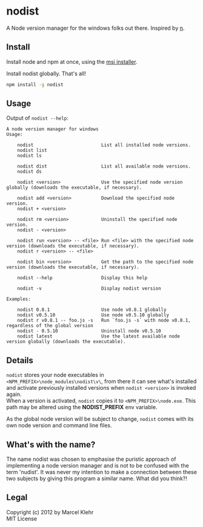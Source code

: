 # nodist
A Node version manager for the windows folks out there. Inspired by [n](https://github.com/visionmedia/n).

## Install
Install node and npm at once, using the [msi installer](http://nodejs.org/#download).

Install nodist globally. That's all!
```sh
npm install -g nodist
```

## Usage
Output of `nodist --help`:
```
A node version manager for windows
Usage:

    nodist                         List all installed node versions.
    nodist list
    nodist ls

    nodist dist                    List all available node versions.
    nodist ds

    nodist <version>               Use the specified node version globally (downloads the executable, if necessary).

    nodist add <version>           Download the specified node version.
    nodist + <version>

    nodist rm <version>            Uninstall the specified node version.
    nodist - <version>

    nodist run <version> -- <file> Run <file> with the specified node version (downloads the executable, if necessary).
    nodist r <version> -- <file>

    nodist bin <version>           Get the path to the specified node version (downloads the executable, if necessary).

    nodist --help                  Display this help

    nodist -v                      Display nodist version

Examples:

    nodist 0.8.1                   Use node v0.8.1 globally
    nodist v0.5.10                 Use node v0.5.10 globally
    nodist r v0.8.1 -- foo.js -s   Run `foo.js -s` with node v0.8.1, regardless of the global version
    nodist - 0.5.10                Uninstall node v0.5.10
    nodist latest                  Use the latest available node version globally (downloads the executable).
```

## Details
`nodist` stores your node executables in `<NPM_PREFIX>\node_modules\nodist\v\`, from there it can see what's installed and activate previously installed versions when `nodist <version>` is invoked again.  
When a version is activated, `nodist` copies it to `<NPM_PREFIX>\node.exe`. This path may be altered using the **NODIST_PREFIX** env variable.

As the global node version will be subject to change, `nodist` comes with its own node version and command line files.

## What's with the name?
The name nodist was chosen to emphasise the puristic approach of implementing a node version manager and is not to be confused with the term 'nudist'. It was never my intention to make a connection between these two subjects by giving this program a similar name. What did you think?!

## Legal
Copyright (c) 2012 by Marcel Klehr  
MIT License